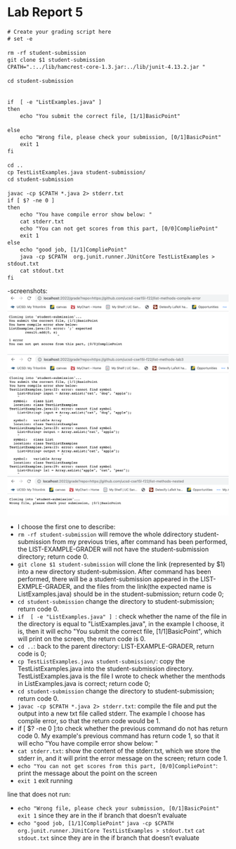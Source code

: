 # Lab Report 5
```
# Create your grading script here
# set -e

rm -rf student-submission
git clone $1 student-submission
CPATH=".:../lib/hamcrest-core-1.3.jar:../lib/junit-4.13.2.jar "

cd student-submission


if  [ -e "ListExamples.java" ] 
then
    echo "You submit the correct file, [1/1]BasicPoint"
    
else
    echo "Wrong file, please check your submission, [0/1]BasicPoint"
    exit 1
fi

cd ..
cp TestListExamples.java student-submission/
cd student-submission

javac -cp $CPATH *.java 2> stderr.txt 
if [ $? -ne 0 ] 
then
    echo "You have compile error show below: "
    cat stderr.txt
    echo "You can not get scores from this part, [0/0]CompliePoint"
    exit 1
else
    echo "good job, [1/1]CompliePoint"
    java -cp $CPATH  org.junit.runner.JUnitCore TestListExamples > stdout.txt
    cat stdout.txt
fi
```
-screenshots:
![Image](5.1.png)
![Image](5.2.png)
![Image](5.3.png)
- I choose the first one to describe:
- `rm -rf student-submission` will remove the whole ddirectory student-submission from my previous tries, after command has been performed, the LIST-EXAMPLE-GRADER will not have the student-submission directory; return code 0.
- `git clone $1 student-submission` will clone the link (represented by $1) into a new directory student-submission. After command has been performed, there will be a student-submission appeared in the LIST-EXMPLE-GRADER, and the files from the link(the expected name is ListExamples.java) should be in the student-submission; return code 0;
- `cd student-submission` change the directory to student-submission; return code 0.
- `if  [ -e "ListExamples.java" ] `: check whether the name of the file in the directory is equal to "ListExamples.java", in the example I choose, it is, then it will echo "You submit the correct file, [1/1]BasicPoint", which will print on the screen, the return code is 0.
- `cd ..`: back to the parent directory: LIST-EXAMPLE-GRADER, return code is 0;
- `cp TestListExamples.java student-submission/`: copy the TestListExamples.java into the student-submission directory. TestListExamples.java is the file I wrote to check whether the menthods in ListExamples.java is correct; return code 0;
- `cd student-submission` change the directory to student-submission; return code 0.
- `javac -cp $CPATH *.java 2> stderr.txt`: compile the file and put the output into a new txt file called stderr. The example I choose has compile error, so that the return code would be 1.
- if [ $? -ne 0 ]:to check whether the previous command do not has return code 0. My example's previous command has return code 1, so that it will echo "You have compile error show below: "
-  `cat stderr.txt`: show the content of the stderr.txt, which we store the stderr in, and it will print the error message on the screen; return code 1.
-  `echo "You can not get scores from this part, [0/0]CompliePoint"`: print the message about the point on the screen
-  `exit 1` exit running

line that does not run:
-  `echo "Wrong file, please check your submission, [0/1]BasicPoint"`
   `exit 1`
    since they are in the if branch that doesn’t evaluate
- `echo "good job, [1/1]CompliePoint"`
  `java -cp $CPATH  org.junit.runner.JUnitCore TestListExamples > stdout.txt`
  `cat stdout.txt`
   since they are in the if branch that doesn’t evaluate





